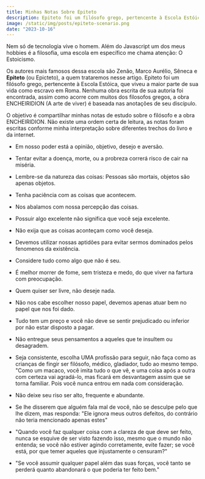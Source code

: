 ```yaml
---
title: Minhas Notas Sobre Epiteto
description: Epiteto foi um filósofo grego, pertencente à Escola Estóica, que viveu a maior parte de sua vida como escravo em Roma. 
image: /static/img/posts/epiteto-scenario.png
date: "2023-10-16"
---
```


Nem só de tecnologia vive o homem. Além do Javascript um dos meus hobbies é a filosofia, uma escola em específico me chama atenção: O Estoicismo. 

Os autores mais famosos dessa escola são Zenão, Marco Aurélio, Sêneca e **Epiteto** (ou Epicteto), a quem trataremos nesse artigo. Epiteto foi um filósofo grego, pertencente à Escola Estóica, que viveu a maior parte de sua vida como escravo em Roma. Nenhuma obra escrita de sua autoria foi encontrada, assim como acorre com muitos dos filosofos gregos, a obra ENCHEIRIDION (A arte de viver) é baseada nas anotações de seu discípulo.

O objetivo é compartilhar minhas notas de estudo sobre o filósofo e a obra ENCHEIRIDION. Não existe uma ordem certa de leitura, as notas foram escritas conforme minha interpretação sobre diferentes trechos do livro e da internet. 

- Em nosso poder está a opinião, objetivo, desejo e aversão.

- Tentar evitar a doença, morte, ou a probreza correrá risco de cair na miséria. 

- Lembre-se da natureza das coisas: Pessoas são mortais, objetos são apenas objetos. 

- Tenha paciência com as coisas que acontecem.

- Nos abalamos com nossa percepção das coisas.

- Possuir algo excelente não significa que você seja excelente.

- Não exija que as coisas aconteçam como você deseja. 

- Devemos utilizar nossas aptidões para evitar sermos dominados pelos fenomenos da existência. 

- Considere tudo como algo que não é seu. 

- É melhor morrer de fome, sem tristeza e medo, do que viver na fartura com preocupação.

- Quem quiser ser livre, não deseje nada. 

- Não nos cabe escolher nosso papel, devemos apenas atuar bem no papel que nos foi dado. 

- Tudo tem um preço e você não deve se sentir prejudicado ou inferior por não estar disposto a pagar. 

- Não entregue seus pensamentos a aqueles que te insultem ou desagradem. 

- Seja consistente, escolha UMA profissão para seguir, não faça como as crianças de fingir ser filósofo, médico, gladiador, tudo ao mesmo tempo. "Como um macaco, você imita tudo o que vê, e uma coisa após a outra com certeza vai agradá-lo, mas ficará em desvantagem assim que se torna familiar. Pois você nunca entrou em nada com consideração.

- Não deixe seu riso ser alto, frequente e abundante.

- Se lhe disserem que alguém fala mal de você, não se desculpe pelo que lhe dizem, mas responda: "Ele ignora meus outros defeitos, do contrário não teria mencionado apenas estes" 

- "Quando você faz qualquer coisa com a clareza de que deve ser feito, nunca se esquive de ser visto fazendo isso, mesmo que o mundo não entenda; se você não estiver agindo corretamente, evite fazer; se você está, por que temer aqueles que injustamente o censuram?"

- "Se você assumir qualquer papel além das suas forças, você tanto se perderá quanto abandonará o que poderia ter feito bem."

